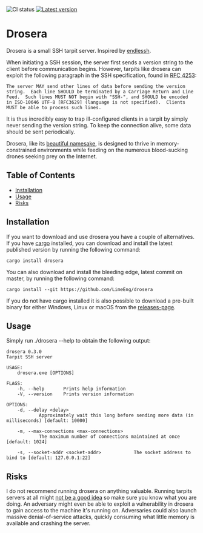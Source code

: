 ![CI status](https://github.com/LimeEng/drosera/workflows/CI/badge.svg)
[![Latest version](https://img.shields.io/crates/v/drosera.svg)](https://crates.io/crates/drosera)

# Drosera

Drosera is a small SSH tarpit server. Inspired by [endlessh](https://nullprogram.com/blog/2019/03/22/).

When initiating a SSH session, the server first sends a version string to the client before communication begins. However, tarpits like drosera can exploit the following paragraph in the SSH specification, found in [RFC 4253](https://tools.ietf.org/html/rfc4253#page-4):
```
The server MAY send other lines of data before sending the version
string.  Each line SHOULD be terminated by a Carriage Return and Line
Feed.  Such lines MUST NOT begin with "SSH-", and SHOULD be encoded
in ISO-10646 UTF-8 [RFC3629] (language is not specified).  Clients
MUST be able to process such lines.
```

It is thus incredibly easy to trap ill-configured clients in a tarpit by simply never sending the version string. To keep the connection alive, some data should be sent periodically.

Drosera, like its [beautiful namesake](https://en.wikipedia.org/wiki/Drosera), is designed to thrive in memory-constrained environments while feeding on the numerous blood-sucking drones seeking prey on the Internet.

## Table of Contents
- [Installation](#installation)
- [Usage](#usage)
- [Risks](#risks)

## Installation

If you want to download and use drosera you have a couple of alternatives. If you have [cargo](https://www.rust-lang.org/tools/install) installed, you can download and install the latest published version by running the following command:

```
cargo install drosera
```

You can also download and install the bleeding edge, latest commit on master, by running the following command:

```
cargo install --git https://github.com/LimeEng/drosera
```

If you do not have cargo installed it is also possible to download a pre-built binary for either Windows, Linux or macOS from the [releases-page](https://github.com/LimeEng/drosera/releases).

## Usage

Simply run ./drosera --help to obtain the following output:
```
drosera 0.3.0
Tarpit SSH server

USAGE:
    drosera.exe [OPTIONS]

FLAGS:
    -h, --help       Prints help information
    -V, --version    Prints version information

OPTIONS:
    -d, --delay <delay>
            Approximately wait this long before sending more data (in milliseconds) [default: 10000]

    -m, --max-connections <max-connections>
            The maximum number of connections maintained at once [default: 1024]

    -s, --socket-addr <socket-addr>            The socket address to bind to [default: 127.0.0.1:22]
```

## Risks

I do not recommend running drosera on anything valuable. Running tarpits servers at all might [not be a good idea](https://serverfault.com/questions/611063/does-tarpit-have-any-known-vulnerabilities-or-downsides) so make sure you know what you are doing. An adversary might even be able to exploit a vulnerability in drosera to gain access to the machine it's running on. Adversaries could also launch massive denial-of-service attacks, quickly consuming what little memory is available and crashing the server.
